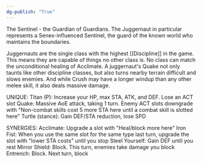 ```yaml
---
dg-publish: "True"
---
```


The Sentinel - the Guardian of Guardians. The Juggernaut in particular represents a Senex-influenced Sentinel, the guard of the known world who maintains the boundaries.

Juggernauts are the single class with the highest [[Discipline]] in the game. This means they are capable of things no other class is. No class can match the unconditional healing of Acclimate. A juggernaut's Quake not only taunts like other discipline classes, but also turns nearby terrain difficult and slows enemies. And while Crush may have a longer windup than any other melee skill, it also deals massive damage.

UNIQUE:
Titan (P): Increase your HP, max STA, ATK, and DEF. Lose an ACT slot
Quake: Massive AoE attack, taking 1 turn. Enemy ACT slots downgrade with "Non-combat skills cost 5 more STA here until a combat skill is slotted here"
Turtle (stance): Gain DEF/STA reduction, lose SPD

SYNERGIES:
Acclimate: Upgrade a slot with "Heal/block more here"
Iron Fist: When you use the same slot for the same type last turn, upgrade the slot with "lower STA costs" until you stop
Steel Yourself: Gain DEF until you rest
Mirror Shield: Block. This turn, enemies take damage you block
Entrench: Block. Next turn, block